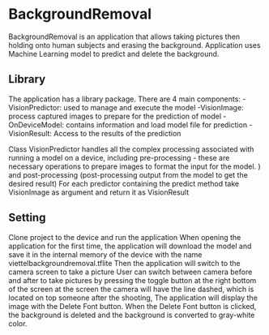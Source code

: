 # BackgroundRemoval
BackgroundRemoval is an application that allows taking pictures then holding onto human subjects and erasing the background. Application uses Machine Learning model to predict and delete the background.

## Library
The application has a library package. There are 4 main components:
-VisionPredictor: used to manage and execute the model
-VisionImage: process captured images to prepare for the prediction of model
-OnDeviceModel: contains information and load model file for prediction
-VisionResult: Access to the results of the prediction

Class VisionPredictor handles all the complex processing associated with running a model on a device, including pre-processing - these are necessary operations to prepare images to format the input for the model. ) and post-processing (post-processing output from the model to get the desired result)
For each predictor containing the predict method take VisionImage as argument and return it as VisionResult

## Setting
Clone project to the device and run the application
When opening the application for the first time, the application will download the model and save it in the internal memory of the device with the name viettelbackgroundremoval.tflite
Then the application will switch to the camera screen to take a picture
User can switch between camera before and after to take pictures by pressing the toggle button at the right bottom of the screen
at the screen the camera will have the line dashed, which is located on top someone
after the shooting, The application will display the image with the Delete Font button.
When the Delete Font button is clicked, the background is deleted and the background is converted to gray-white color.
